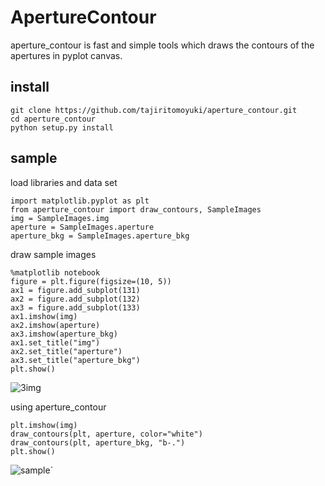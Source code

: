 # ApertureContour
aperture_contour is fast and simple tools which draws the contours of the apertures in pyplot canvas.

## install

```
git clone https://github.com/tajiritomoyuki/aperture_contour.git
cd aperture_contour
python setup.py install
```

## sample

load libraries and data set
```
import matplotlib.pyplot as plt
from aperture_contour import draw_contours, SampleImages
img = SampleImages.img
aperture = SampleImages.aperture
aperture_bkg = SampleImages.aperture_bkg
```

draw sample images
```
%matplotlib notebook
figure = plt.figure(figsize=(10, 5))
ax1 = figure.add_subplot(131)
ax2 = figure.add_subplot(132)
ax3 = figure.add_subplot(133)
ax1.imshow(img)
ax2.imshow(aperture)
ax3.imshow(aperture_bkg)
ax1.set_title("img")
ax2.set_title("aperture")
ax3.set_title("aperture_bkg")
plt.show()
```
![3img](https://github.com/tajiritomoyuki/aperture_contour/tree/tajiritomoyuki-image/3img.png?raw=true)


using aperture_contour
```
plt.imshow(img)
draw_contours(plt, aperture, color="white")
draw_contours(plt, aperture_bkg, "b-.")
plt.show()
```
![sample](https://github.com/tajiritomoyuki/aperture_contour/tree/tajiritomoyuki-image/sample.png?raw=true)`
